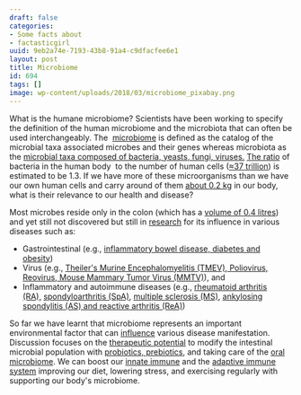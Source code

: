 ```yaml
---
draft: false
categories:
- Some facts about
- factasticgirl
uuid: 9eb2a74e-7193-43b8-91a4-c9dfacfee6e1
layout: post
title: Microbiome
id: 694
tags: []
image: wp-content/uploads/2018/03/microbiome_pixabay.png
---
```


What is the humane microbiome? Scientists have been working to specify the definition of the human microbiome and the microbiota&nbsp;that can often be used interchangeably. The&nbsp;&nbsp;[microbiome](https://www.ncbi.nlm.nih.gov/pmc/articles/PMC3426293/)&nbsp;is defined as the catalog of the microbial taxa associated microbes and their genes whereas microbiota as the [microbial taxa composed of bacteria, yeasts, fungi, viruses.](http://www.sciencedirect.com/science/article/pii/S1590865815004144)&nbsp;[The ratio](http://www.cell.com/cell/fulltext/S0092-8674(16)00053-2?_returnURL=http%3A%2F%2Flinkinghub.elsevier.com%2Fretrieve%2Fpii%2FS0092867416000532%3Fshowall%3Dtrue) of bacteria in the human body &nbsp;to the number of human cells ([≈37 trillion](http://www.tandfonline.com/doi/abs/10.3109/03014460.2013.807878?journalCode=iahb20))&nbsp;is estimated to be 1.3. If we have more of these microorganisms than we have our own human cells and carry around of them [about 0.2 kg](https://www.ncbi.nlm.nih.gov/pmc/articles/PMC4991899/) in our body, what is their relevance to our health and disease?

Most microbes reside only in the colon (which has a [volume of 0.4 litres](http://journals.sagepub.com/doi/10.1016/S0074-2740%2875%2980015-8)) and yet still not discovered but still in [research](http://www.sciencedirect.com/science/article/pii/S1590865815004144) for its influence in various diseases such as:

- Gastrointestinal (e.g., [inflammatory bowel disease, diabetes and obesity](https://www.sciencedirect.com/science/article/pii/S1931524412001624))
- Virus (e.g.,&nbsp;[Theiler's Murine Encephalomyelitis (TMEV), Poliovirus, Reovirus, Mouse Mammary Tumor Virus (MMTV)](https://www.ncbi.nlm.nih.gov/pmc/articles/PMC4373533/)), and
- Inflammatory and autoimmune diseases (e.g., [rheumatoid arthritis (RA),](https://www.ncbi.nlm.nih.gov/pmc/articles/PMC4011633/)&nbsp;[spondyloarthritis (SpA)](https://link.springer.com/article/10.1007/s11926-012-0314-y), [multiple sclerosis (MS)](https://www.ncbi.nlm.nih.gov/pubmed/29191793), [ankylosing spondylitis (AS) and reactive arthritis (ReA)](https://www.ncbi.nlm.nih.gov/pmc/articles/PMC4789258/))

So far we have learnt that microbiome represents an important environmental factor that can [influence](https://www.nature.com/articles/nature06244)&nbsp;various disease manifestation. Discussion focuses on the [therapeutic potential](http://www.sciencedirect.com/science/article/pii/S1590865815004144) to modify the intestinal microbial population with [probiotics, prebiotics](http://www.sciencedirect.com/science/article/pii/S1043661810000186?via%3Dihub), and taking care of the [oral microbiome](http://jb.asm.org/content/192/19/5002.full). We can boost our [innate immune](https://www.ncbi.nlm.nih.gov/pubmed/12548285)&nbsp;and the [adaptive immune system](https://www.ncbi.nlm.nih.gov/pubmed/16009137)&nbsp;improving our diet, lowering stress, and exercising regularly with supporting our body's microbiome.
